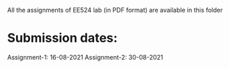 All the assignments of EE524 lab (in PDF format) are available in this folder

# Submission dates:

Assignment-1: 16-08-2021
Assignment-2: 30-08-2021

